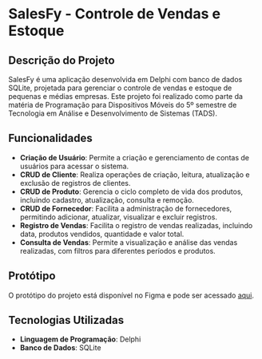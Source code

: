 # SalesFy - Controle de Vendas e Estoque

## Descrição do Projeto

SalesFy é uma aplicação desenvolvida em Delphi com banco de dados SQLite, projetada para gerenciar o controle de vendas e estoque de pequenas e médias empresas. Este projeto foi realizado como parte da matéria de Programação para Dispositivos Móveis do 5º semestre de Tecnologia em Análise e Desenvolvimento de Sistemas (TADS).

## Funcionalidades

- **Criação de Usuário**: Permite a criação e gerenciamento de contas de usuários para acessar o sistema.
- **CRUD de Cliente**: Realiza operações de criação, leitura, atualização e exclusão de registros de clientes.
- **CRUD de Produto**: Gerencia o ciclo completo de vida dos produtos, incluindo cadastro, atualização, consulta e remoção.
- **CRUD de Fornecedor**: Facilita a administração de fornecedores, permitindo adicionar, atualizar, visualizar e excluir registros.
- **Registro de Vendas**: Facilita o registro de vendas realizadas, incluindo data, produtos vendidos, quantidade e valor total.
- **Consulta de Vendas**: Permite a visualização e análise das vendas realizadas, com filtros para diferentes períodos e produtos.

## Protótipo

O protótipo do projeto está disponível no Figma e pode ser acessado [aqui](https://www.figma.com/design/mHelbF29bj11HtmqqeRQh4/SalesFy?node-id=0-1&t=iHuvsQFgRCoTRYWT-1).

## Tecnologias Utilizadas

- **Linguagem de Programação**: Delphi
- **Banco de Dados**: SQLite
